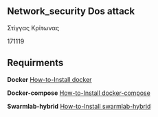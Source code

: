 ## Network_security Dos attack
Στίγγας Κρίτωνας 

171119

## Requirments

**Docker** 
  [How-to-Install docker](http://docs.swarmlab.io/SwarmLab-HowTos/swarmlab/docs/swarmlab/docs/install/install-docker.html)

**Docker-compose**
  [How-to-Install docker-compose](http://docs.swarmlab.io/SwarmLab-HowTos/swarmlab/docs/swarmlab/docs/install/install-docker.html)

**Swarmlab-hybrid**
  [How-to-Install swarmlab-hybrid](http://docs.swarmlab.io/SwarmLab-HowTos/swarmlab/docs/swarmlab/docs/install/install-hybrid.html)
